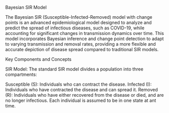 Bayesian SIR Model

The Bayesian SIR (Susceptible-Infected-Removed) model with change points is an advanced epidemiological model designed to analyze and predict the spread of infectious diseases, such as COVID-19, while accounting for significant changes in transmission dynamics over time. This model incorporates Bayesian inference and change point detection to adapt to varying transmission and removal rates, providing a more flexible and accurate depiction of disease spread compared to traditional SIR models.

Key Components and Concepts

SIR Model: The standard SIR model divides a population into three compartments:

Susceptible (S): Individuals who can contract the disease.
Infected (I): Individuals who have contracted the disease and can spread it.
Removed (R): Individuals who have either recovered from the disease or died, and are no longer infectious.
Each individual is assumed to be in one state at ant time.
